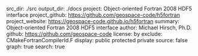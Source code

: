 src_dir: ./src
output_dir: ./docs
project: Object-oriented Fortran 2008 HDF5 interface
project_github: https://github.com/geospace-code/h5fortran
project_website: https://geospace-code.github.io/h5fortran
summary: Object-oriented Fortran 2008 HDF5 interface
author: Michael Hirsch, Ph.D.
github: https://github.com/geospace-code
license: by
exclude: CMakeFortranCompilerId.F
display: public
         protected
         private
source: false
graph: true
search: true
